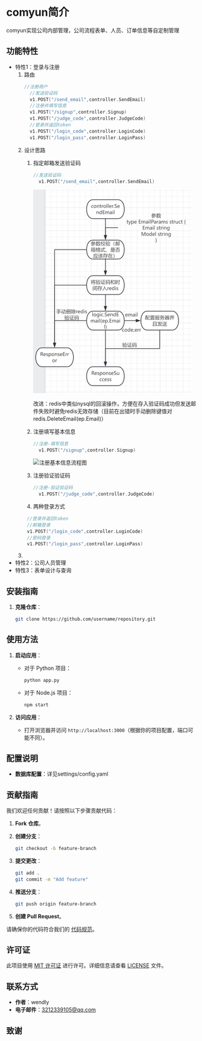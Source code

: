  # comyun简介

comyun实现公司内部管理，公司流程表单、人员、订单信息等自定制管理

## 功能特性

- 特性1：登录与注册
   1. 路由
      ```go
      //注册用户
    	//发送验证码
    	v1.POST("/send_email",controller.SendEmail)
    	//注册并填写信息
    	v1.POST("/signup",controller.Signup)
    	v1.POST("/judge_code",controller.JudgeCode)
    	//登录并返回token
    	v1.POST("/login_code",controller.LoginCode)
    	v1.POST("/login_pass",controller.LoginPass)
      ```
  2. 设计思路
     1. 指定邮箱发送验证码
        ```go
        //发送验证码
	      v1.POST("/send_email",controller.SendEmail)
        ```
        ![发送验证码流程图](readmePic/sendEmail.png)
        
     	改进：redis中类似nysql的回滚操作，方便在存入验证码成功但发送邮件失败时避免redis无效存储（目前在出错时手动删除键值对redis.DeleteEmail(ep.Email)）
     3. 注册填写基本信息
        ```go
        //注册-填写信息
	      v1.POST("/signup",controller.Signup)
        ```
        ![注册基本信息流程图](readmePic/SignUp.png)
        
     4. 注册验证验证码
        ```go
        //注册-验证验证码
	      v1.POST("/judge_code",controller.JudgeCode)
        ```
     5. 两种登录方式
       ```go
        //登录并返回token
      	//邮箱登录
      	v1.POST("/login_code",controller.LoginCode)
      	//密码登录
      	v1.POST("/login_pass",controller.LoginPass)
        ```
  3. 
- 特性2：公司人员管理
- 特性3：表单设计与查询

## 安装指南

1. **克隆仓库**：

    ```bash
    git clone https://github.com/username/repository.git
    ```


## 使用方法

1. **启动应用**：

    - 对于 Python 项目：

        ```bash
        python app.py
        ```

    - 对于 Node.js 项目：

        ```bash
        npm start
        ```

2. **访问应用**：

    - 打开浏览器并访问 `http://localhost:3000`（根据你的项目配置，端口可能不同）。

## 配置说明

- **数据库配置**：详见settings/config.yaml

## 贡献指南

我们欢迎任何贡献！请按照以下步骤贡献代码：

1. **Fork 仓库**。
2. **创建分支**：

    ```bash
    git checkout -b feature-branch
    ```

3. **提交更改**：

    ```bash
    git add .
    git commit -m "Add feature"
    ```

4. **推送分支**：

    ```bash
    git push origin feature-branch
    ```

5. **创建 Pull Request**。

请确保你的代码符合我们的 [代码规范](docs/CODE_OF_CONDUCT.md)。

## 许可证

此项目使用 [MIT 许可证](LICENSE) 进行许可。详细信息请查看 [LICENSE](LICENSE) 文件。

## 联系方式

- **作者**：wendly
- **电子邮件**：3212339105@qq.com

## 致谢


